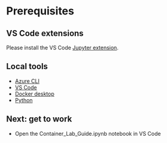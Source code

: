 # Prerequisites

## VS Code extensions

Please install the VS Code [Jupyter extension](https://marketplace.visualstudio.com/items?itemName=ms-toolsai.jupyter).

## Local tools

* [Azure CLI](https://aka.ms/cli)  
* [VS Code](https://code.visualstudio.com/)  
* [Docker desktop](https://aka.ms/getdocker)  
* [Python](https://www.python.org/downloads/)

## Next: get to work

* Open the Container_Lab_Guide.ipynb notebook in VS Code
